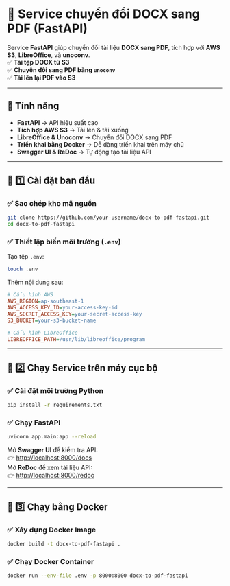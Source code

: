 # 📝 Service chuyển đổi DOCX sang PDF (FastAPI)

Service **FastAPI** giúp chuyển đổi tài liệu **DOCX sang PDF**, tích hợp với **AWS S3**, **LibreOffice**, và **unoconv**.  
✅ **Tải tệp DOCX từ S3**  
✅ **Chuyển đổi sang PDF bằng `unoconv`**  
✅ **Tải lên lại PDF vào S3**  

---

## 🚀 **Tính năng**
- **FastAPI** → API hiệu suất cao
- **Tích hợp AWS S3** → Tải lên & tải xuống
- **LibreOffice & Unoconv** → Chuyển đổi DOCX sang PDF
- **Triển khai bằng Docker** → Dễ dàng triển khai trên máy chủ
- **Swagger UI & ReDoc** → Tự động tạo tài liệu API

---

## 📌 **1️⃣ Cài đặt ban đầu**
### ✅ **Sao chép kho mã nguồn**
```bash
git clone https://github.com/your-username/docx-to-pdf-fastapi.git
cd docx-to-pdf-fastapi
```

### ✅ **Thiết lập biến môi trường (`.env`)**
Tạo tệp `.env`:
```bash
touch .env
```
Thêm nội dung sau:
```ini
# Cấu hình AWS
AWS_REGION=ap-southeast-1
AWS_ACCESS_KEY_ID=your-access-key-id
AWS_SECRET_ACCESS_KEY=your-secret-access-key
S3_BUCKET=your-s3-bucket-name

# Cấu hình LibreOffice
LIBREOFFICE_PATH=/usr/lib/libreoffice/program
```

---

## 📌 **2️⃣ Chạy Service trên máy cục bộ**
### ✅ **Cài đặt môi trường Python**
```bash
pip install -r requirements.txt
```

### ✅ **Chạy FastAPI**
```bash
uvicorn app.main:app --reload
```

Mở **Swagger UI** để kiểm tra API:  
👉 [http://localhost:8000/docs](http://localhost:8000/docs)  
Mở **ReDoc** để xem tài liệu API:  
👉 [http://localhost:8000/redoc](http://localhost:8000/redoc)  

---

## 📌 **3️⃣ Chạy bằng Docker**
### ✅ **Xây dựng Docker Image**
```bash
docker build -t docx-to-pdf-fastapi .
```

### ✅ **Chạy Docker Container**
```bash
docker run --env-file .env -p 8000:8000 docx-to-pdf-fastapi
```